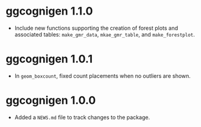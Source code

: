 # ggcognigen 1.1.0

* Include new functions supporting the creation of forest plots and associated tables: `make_gmr_data`, `mkae_gmr_table`, and `make_forestplot`.

# ggcognigen 1.0.1

* In `geom_boxcount`, fixed count placements when no outliers are shown.

# ggcognigen 1.0.0

* Added a `NEWS.md` file to track changes to the package.
